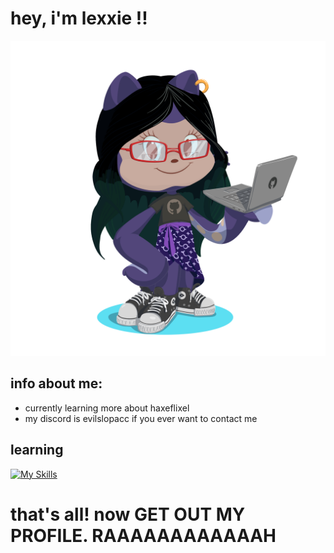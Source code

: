 # hey, i'm lexxie !!

![octocat](octodoop.png)

## info about me:

- currently learning more about haxeflixel
- my discord is evilslopacc if you ever want to contact me

## learning
[![My Skills](https://skillicons.dev/icons?i=unity)](https://skillicons.dev)

# that's all! now GET OUT MY PROFILE. RAAAAAAAAAAAAH
